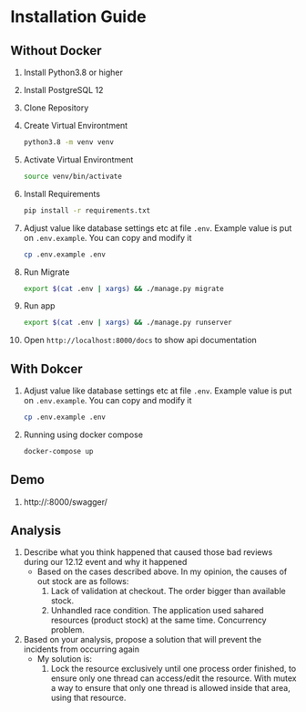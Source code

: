 # Installation Guide
## Without Docker
1. Install Python3.8 or higher
2. Install PostgreSQL 12
3. Clone Repository
4. Create Virtual Environtment
	```bash
	python3.8 -m venv venv
	```
		
5. Activate Virtual Environtment
	```bash
	source venv/bin/activate
	```
6. Install Requirements
	```bash
	pip install -r requirements.txt
	```
7. Adjust value like database settings etc at file `.env`. Example value is put on `.env.example`. You can copy and modify it
    ```bash
    cp .env.example .env
    ```
8. Run Migrate
	```bash
	export $(cat .env | xargs) && ./manage.py migrate
	``` 
9. Run app
	```bash
	export $(cat .env | xargs) && ./manage.py runserver
	``` 
10. Open `http://localhost:8000/docs` to show api documentation

## With Dokcer

1. Adjust value like database settings etc at file `.env`. Example value is put on `.env.example`. You can copy and modify it
    ```bash
    cp .env.example .env
    ```
2. Running using docker compose
    ```bash
    docker-compose up
    ```

##

## Demo
1. http://<demo-ip>:8000/swagger/


## Analysis
1. Describe what you think happened that caused those bad reviews during our 12.12 event and why it happened
    - Based on the cases described above. In my opinion, the causes of out stock are as follows:
        1. Lack of validation at checkout. The order bigger than available stock.
        2. Unhandled race condition. The application used sahared resources (product stock) at the same time. Concurrency problem.
2. Based on your analysis, propose a solution that will prevent the incidents from occurring again
    - My solution is:
        1. Lock the resource exclusively until one process order finished, to ensure only one thread can access/edit the resource.
            With mutex a way to ensure that only one thread is allowed inside that area, using that resource.
